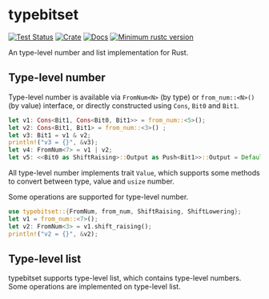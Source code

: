 # typebitset


[![Test Status](https://github.com/yasuo-ozu/typebitset/workflows/Tests/badge.svg?event=push)](https://github.com/yasuo-ozu/typebitset/actions)
[![Crate](https://img.shields.io/crates/v/typebitset.svg)](https://crates.io/crates/typebitset)
[![Docs](https://docs.rs/typebitset/badge.svg)](https://docs.rs/typebitset)
[![Minimum rustc version](https://img.shields.io/badge/rustc-1.54+-lightgray.svg)]()

An type-level number and list implementation for Rust.

## Type-level number

Type-level number is available via `FromNum<N>` (by type) or `from_num::<N>()` (by value) interface, or directly constructed using `Cons`, `Bit0` and `Bit1`.

```rs
let v1: Cons<Bit1, Cons<Bit0, Bit1>> = from_num::<5>();
let v2: Cons<Bit1, Bit1> = from_num::<3>() ;
let v3: Bit1 = v1 & v2;
println!("v3 = {}", &v3);
let v4: FromNum<7> = v1 | v2;
let v5: <<Bit0 as ShiftRaising>::Output as Push<Bit1>>::Output = Default::default();
```

All type-level number implements trait `Value`, which supports some methods to convert between type, value and `usize` number.

Some operations are supported for type-level number.

```rs
use typebitset::{FromNum, from_num, ShiftRaising, ShiftLowering};
let v1 = from_num::<7>();
let v2: FromNum<3> = v1.shift_raising();
println!("v2 = {}", &v2);
```

## Type-level list

typebitset supports type-level list, which contains type-level numbers.
Some operations are implemented on type-level list.
